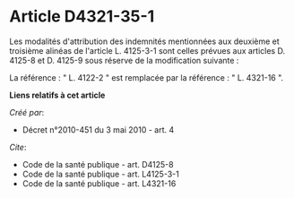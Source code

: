 # Article D4321-35-1

Les modalités d'attribution des indemnités mentionnées aux deuxième et troisième alinéas de l'article L. 4125-3-1 sont celles
prévues aux articles D. 4125-8 et D. 4125-9 sous réserve de la modification suivante : 

La référence : " L. 4122-2 " est remplacée par la référence : " L. 4321-16 ".

**Liens relatifs à cet article**

_Créé par_:

  - Décret n°2010-451 du 3 mai 2010 - art. 4

_Cite_:

  - Code de la santé publique - art. D4125-8
  - Code de la santé publique - art. L4125-3-1
  - Code de la santé publique - art. L4321-16
